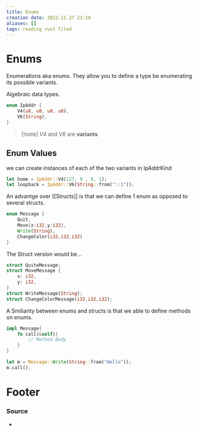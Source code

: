```yaml
---
title: Enums
creation date: 2022-11-27 23:19
aliases: []
tags: reading rust filed
---
```


# Enums
Enumerations aka enums. They allow you to define a type be enumerating its possible variants. 

Algebraic data types.

```rust
enum IpAddr {
	V4(u8, u8, u8, u8),
	V6(String),
}
```

>[!note] *V4* and *V6* are **variants**

## Enum Values
we can create instances of each of the two variants in IpAddrKind
```Rust
let home = IpAddr::V4(127, 0 , 0, 1);
let loopback = IpAddr::V6(String::from("::1"));
```

An advantge over [[Structs]] is that we can define 1 enum as opposed to several structs.
```Rust
enum Message {
	Quit,
	Move{x:i32,y:i32},
	Write(String),
	ChangeColor(i32,i32,i32)
}
```
The Struct version would be...
```Rust
struct QuiteMessage;
struct MoveMessage {
	x: i32,
	y: i32,
}
struct WriteMessage(String);
struct ChangeColorMessage(i32,i32,i32);
```

A Smiliarity between enums and structs is that we able to define methods on enums.
```Rust 
impl Message{
	fn call(&self){
		// Method Body
	}
}

let m = Message::Write(String::from("Hello"));
m.call();
```







# Footer
### Source
- 


